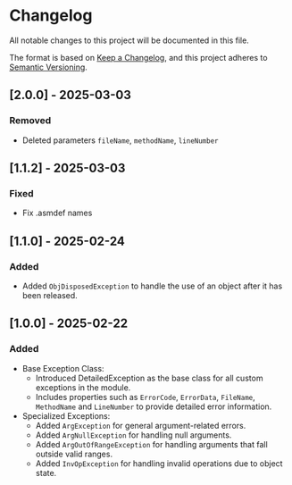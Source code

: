# Changelog

All notable changes to this project will be documented in this file.

The format is based on [Keep a Changelog](https://keepachangelog.com/en/1.1.0/),
and this project adheres to [Semantic Versioning](https://semver.org/spec/v2.0.0.html).

## [2.0.0] - 2025-03-03

### Removed

- Deleted parameters `fileName`, `methodName`, `lineNumber`

## [1.1.2] - 2025-03-03

### Fixed

- Fix .asmdef names

## [1.1.0] - 2025-02-24

### Added

- Added `ObjDisposedException` to handle the use of an object after it has been released.

## [1.0.0] - 2025-02-22

### Added

- Base Exception Class:
  - Introduced DetailedException as the base class for all custom exceptions in the module.
  - Includes properties such as `ErrorCode`, `ErrorData`, `FileName`, `MethodName` and `LineNumber` to provide detailed error information.
- Specialized Exceptions:
  - Added `ArgException` for general argument-related errors.
  - Added `ArgNullException` for handling null arguments.
  - Added `ArgOutOfRangeException` for handling arguments that fall outside valid ranges.
  - Added `InvOpException` for handling invalid operations due to object state.
